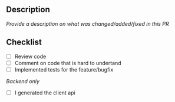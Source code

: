 ## Description

_Provide a description on what was changed/added/fixed in this PR_

## Checklist

- [ ] Review code
- [ ] Comment on code that is hard to undertand
- [ ] Implemented tests for the feature/bugfix

_Backend only_

- [ ] I generated the client api
